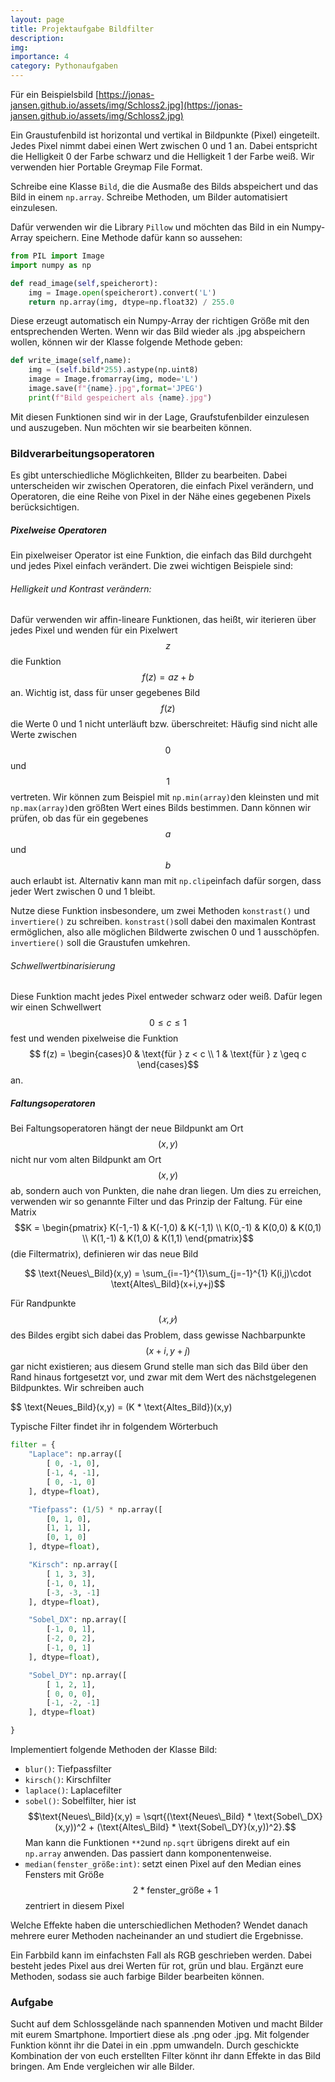 ```yaml
---
layout: page
title: Projektaufgabe Bildfilter
description: 
img: 
importance: 4
category: Pythonaufgaben
---
```


Für ein Beispielsbild [https://jonas-jansen.github.io/assets/img/Schloss2.jpg](https://jonas-jansen.github.io/assets/img/Schloss2.jpg)

Ein Graustufenbild ist horizontal und vertikal in Bildpunkte (Pixel) eingeteilt. Jedes Pixel nimmt dabei einen Wert zwischen 0 und 1 an. Dabei entspricht die Helligkeit 0 der Farbe schwarz und die Helligkeit 1 der Farbe weiß. Wir verwenden hier Portable Greymap File Format.

Schreibe eine Klasse `Bild`, die die Ausmaße des Bilds abspeichert und das Bild in einem `np.array`. Schreibe Methoden, um Bilder automatisiert einzulesen.

Dafür verwenden wir die Library `Pillow` und möchten das Bild in ein Numpy-Array speichern. Eine Methode dafür kann so aussehen:

```python
from PIL import Image
import numpy as np

def read_image(self,speicherort):
	img = Image.open(speicherort).convert('L') 
    return np.array(img, dtype=np.float32) / 255.0 
```

Diese erzeugt automatisch ein Numpy-Array der richtigen Größe mit den entsprechenden Werten. Wenn wir das Bild wieder als .jpg abspeichern wollen, können wir der Klasse folgende Methode geben:

```python
def write_image(self,name):
	img = (self.bild*255).astype(np.uint8)
	image = Image.fromarray(img, mode='L')
	image.save(f"{name}.jpg",format='JPEG')
	print(f"Bild gespeichert als {name}.jpg")
```


Mit diesen Funktionen sind wir in der Lage, Graufstufenbilder einzulesen und auszugeben. Nun möchten wir sie bearbeiten können.

### Bildverarbeitungsoperatoren

Es gibt unterschiedliche Möglichkeiten, BIlder zu bearbeiten. Dabei unterscheiden wir zwischen Operatoren, die einfach Pixel verändern, und Operatoren, die eine Reihe von Pixel in der Nähe eines gegebenen Pixels berücksichtigen.

##### Pixelweise Operatoren

Ein pixelweiser Operator ist eine Funktion, die einfach das Bild durchgeht und jedes Pixel einfach verändert. Die zwei wichtigen Beispiele sind:

###### Helligkeit und Kontrast verändern:

Dafür verwenden wir affin-lineare Funktionen, das heißt, wir iterieren über jedes Pixel und wenden für ein Pixelwert $$z$$ die Funktion $$f(z) = az + b $$ an. Wichtig ist, dass für unser gegebenes Bild $$f(z)$$ die Werte 0 und 1 nicht unterläuft bzw. überschreitet: Häufig sind nicht alle Werte zwischen $$0$$ und $$1$$ vertreten. Wir können zum Beispiel mit `np.min(array)`den kleinsten und mit `np.max(array)`den größten Wert eines Bilds bestimmen. Dann können wir prüfen, ob das für ein gegebenes $$a$$ und $$b$$ auch erlaubt ist. Alternativ kann man mit `np.clip`einfach dafür sorgen, dass jeder Wert zwischen 0 und 1 bleibt.

Nutze diese Funktion insbesondere, um zwei Methoden `konstrast()` und `invertiere()` zu schreiben. `konstrast()`soll dabei den maximalen Kontrast ermöglichen, also alle möglichen Bildwerte zwischen 0 und 1 ausschöpfen. `invertiere()` soll die Graustufen umkehren. 

###### Schwellwertbinarisierung

Diese Funktion macht jedes Pixel entweder schwarz oder weiß. Dafür legen wir einen Schwellwert $$0\leq c \leq 1$$ fest und wenden pixelweise die Funktion $$ f(z) = \begin{cases}0 & \text{für } z < c \\ 1 & \text{für } z \geq c \end{cases}$$ an.

##### Faltungsoperatoren

Bei Faltungsoperatoren hängt der neue Bildpunkt am Ort $$(x,y)$$ nicht nur vom alten Bildpunkt am Ort $$(x,y)$$ ab, sondern auch von Punkten, die nahe dran liegen. Um dies zu erreichen, verwenden wir so genannte Filter und das Prinzip der Faltung. Für eine Matrix $$K = \begin{pmatrix} K(-1,-1) & K(-1,0) & K(-1,1) \\ K(0,-1) & K(0,0) & K(0,1) \\ K(1,-1) & K(1,0) & K(1,1) \end{pmatrix}$$ (die Filtermatrix), definieren wir das neue Bild

$$ \text{Neues\_Bild}(x,y) = \sum_{i=-1}^{1}\sum_{j=-1}^{1} K(i,j)\cdot \text{Altes\_Bild}(x+i,y+j)$$

Für Randpunkte $$(𝑥, 𝑦)$$ des Bildes ergibt sich dabei das Problem, dass gewisse Nachbarpunkte $$(x+i,y+j)$$ gar nicht existieren; aus diesem Grund stelle man sich das Bild über den Rand hinaus fortgesetzt vor, und zwar mit dem Wert des nächstgelegenen Bildpunktes. Wir schreiben auch

$$ \text{Neues\_Bild}(x,y) = (K * \text{Altes\_Bild})(x,y)



Typische Filter findet ihr in folgendem Wörterbuch

```python
filter = {
	"Laplace": np.array([
		[ 0, -1, 0],
		[-1, 4, -1],
		[ 0, -1, 0]
	], dtype=float),

	"Tiefpass": (1/5) * np.array([
		[0, 1, 0],
		[1, 1, 1],
		[0, 1, 0]
	], dtype=float),

	"Kirsch": np.array([
		[ 1, 3, 3],
		[-1, 0, 1],
		[-3, -3, -1]
	], dtype=float),

	"Sobel_DX": np.array([
		[-1, 0, 1],
		[-2, 0, 2],
		[-1, 0, 1]
	], dtype=float),

	"Sobel_DY": np.array([
		[ 1, 2, 1],
		[ 0, 0, 0],
		[-1, -2, -1]
	], dtype=float)

}
```

Implementiert folgende Methoden der Klasse Bild:

- `blur()`: Tiefpassfilter
- `kirsch()`: Kirschfilter
- `laplace()`: Laplacefilter
- `sobel()`: Sobelfilter, hier ist $$\text{Neues\_Bild}(x,y) = \sqrt{(\text{Neues\_Bild} * \text{Sobel\_DX} (x,y))^2 + (\text{Altes\_Bild} * \text{Sobel\_DY}(x,y))^2}.$$ Man kann die Funktionen `**2`und `np.sqrt` übrigens direkt auf ein `np.array` anwenden. Das passiert dann komponentenweise.
- `median(fenster_größe:int)`: setzt einen Pixel auf den Median eines Fensters mit Größe $$2*\text{fenster_größe}+1$$ zentriert in diesem Pixel

Welche Effekte haben die unterschiedlichen Methoden? Wendet danach mehrere eurer Methoden nacheinander an und studiert die Ergebnisse.

Ein Farbbild kann im einfachsten Fall als RGB geschrieben werden. Dabei besteht jedes Pixel aus drei Werten für rot, grün und blau. Ergänzt eure Methoden, sodass sie auch farbige Bilder bearbeiten können.

### Aufgabe

Sucht auf dem Schlossgelände nach spannenden Motiven und macht Bilder mit eurem Smartphone. Importiert diese als .png oder .jpg. Mit folgender Funktion könnt ihr die Datei in ein .ppm umwandeln. Durch geschickte Kombination der von euch erstellten Filter könnt ihr dann Effekte in das Bild bringen. Am Ende vergleichen wir alle Bilder.




